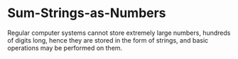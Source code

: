 # Sum-Strings-as-Numbers
Regular computer systems cannot store extremely large numbers, hundreds of digits long, hence they are stored in the form of strings, and basic operations may be performed on them.
